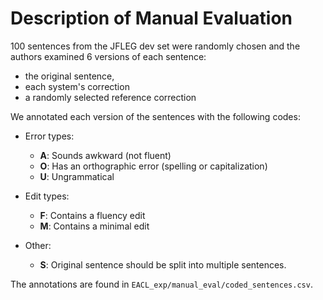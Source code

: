 # Description of Manual Evaluation

100 sentences from the JFLEG dev set were randomly chosen and the authors examined 6 versions of each sentence:

  - the original sentence,
  - each system's correction
  - a randomly selected reference correction

We annotated each version of the sentences with the following codes:

- Error types:
  - **A**: Sounds awkward (not fluent)
  - **O**: Has an orthographic error (spelling or capitalization)
  - **U**: Ungrammatical

- Edit types:
  - **F**: Contains a fluency edit
  - **M**: Contains a minimal edit

- Other:
  - **S**: Original sentence should be split into multiple sentences.

The annotations are found in `EACL_exp/manual_eval/coded_sentences.csv`.
